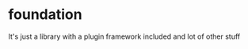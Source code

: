 foundation
==========

It's just a library with a plugin framework included and  lot of other stuff
